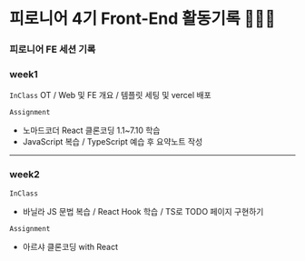 # 피로니어 4기 Front-End 활동기록 👩‍💻🍏

### 피로니어 FE 세션 기록

### week1

`InClass`
OT / Web 및 FE 개요 / 템플릿 세팅 및 vercel 배포

`Assignment`

- 노마드코더 React 클론코딩 1.1~7.10 학습
- JavaScript 복습 / TypeScript 예습 후 요약노트 작성

---

### week2

`InClass`

- 바닐라 JS 문법 복습 / React Hook 학습 / TS로 TODO 페이지 구현하기

`Assignment`

- 아르샤 클론코딩 with React
